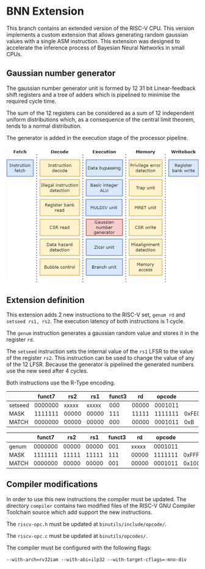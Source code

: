 # BNN Extension

This branch contains an extended version of the RISC-V CPU. This version implements a custom extension that allows generating random gaussian values with a single ASM instruction. This extension was designed to accelerate the inference process of Bayesian Neural Networks in small CPUs.

## Gaussian number generator

The gaussian number generator unit is formed by 12 31 bit Linear-feedback shift registers and a tree of adders which is pipelined to minimise the required cycle time.

The sum of the 12 registers can be considered as a sum of 12 independent uniform distributions which, as a consequence of the central limit theorem, tends to a normal distribution.

The generator is added in the execution stage of the processor pipeline.

![](diagrams/cpu.png)

## Extension definition

This extension adds 2 new instructions to the RISC-V set, `genum rd` and `setseed rs1, rs2`. The execution latency of both instructions is 1 cycle.

The `genum` instruction generates a gaussian random value and stores it in the register `rd`.

The `setseed` instruction sets the internal value of the `rs1` LFSR to the value of the register `rs2`. This instruction can be used to change the value of any of the 12 LFSR. Because the generator is pipelined the generated numbers use the new seed after 4 cycles.

Both instructions use the R-Type encoding.

|         | funct7  | rs2   | rs1   | funct3 | rd    | opcode  |            |
|---------|---------|-------|-------|--------|-------|---------|------------|
| setseed | 0000000 | xxxxx | xxxxx | 000    | 00000 | 0001011 |            |
| MASK    | 1111111 | 00000 | 00000 | 111    | 11111 | 1111111 | 0xFE007FFF |
| MATCH   | 0000000 | 00000 | 00000 | 000    | 00000 | 0001011 | 0xB        |

|       | funct7  | rs2   | rs1   | funct3 | rd    | opcode  |            |
|-------|---------|-------|-------|--------|-------|---------|------------|
| genum | 0000000 | 00000 | 00000 | 001    | xxxxx | 0001011 |            |
| MASK  | 1111111 | 11111 | 11111 | 111    | 00000 | 1111111 | 0xFFFFF07F |
| MATCH | 0000000 | 00000 | 00000 | 001    | 00000 | 0001011 | 0x100B     |

## Compiler modifications

In order to use this new instructions the compiler must be updated. The directory `compiler` contains two modified files of the RISC-V GNU Compiler Toolchain source which add support the new instructions.

The `riscv-opc.h` must be updated at `binutils/include/opcode/`.

The `riscv-opc.c` must be updated at `binutils/opcodes/`.

The compiler must be configured with the following flags:

    --with-arch=rv32iam --with-abi=ilp32 --with-target-cflags=-mno-div
